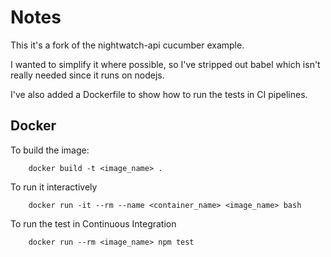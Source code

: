 # Notes
This it's a fork of the nightwatch-api cucumber example.

I wanted to simplify it where possible, so I've stripped out babel which isn't really needed since it runs on nodejs.

I've also added a Dockerfile to show how to run the tests in CI pipelines.


## Docker

To build the image:

```shell
    docker build -t <image_name> .
```

To run it interactively

```shell
    docker run -it --rm --name <container_name> <image_name> bash
```

To run the test in Continuous Integration
```shell
    docker run --rm <image_name> npm test
```
